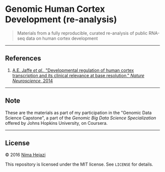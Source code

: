 # Genomic Human Cortex Development (re-analysis)

> Materials from a fully reproducible, curated re-analysis of public RNA-seq
> data on human cortex development



---

## References

1. [A.E. Jaffe _et al._, "Developmental regulation of human cortex transcription
  and its clinical relevance at base resolution," _Nature Neuroscience_,
  2014](http://www.nature.com/neuro/journal/v18/n1/abs/nn.3898.html)

---

## Note

These are the materials as part of  my participation in the "Genomic Data
Science Capstone", a part of the _Genomic Big Data Science Specialization_
offered by Johns Hopkins University, on Coursera.

---

## License

&copy; 2016 [Nima Hejazi](http://nimahejazi.org)

This repository is licensed under the MIT license. See `LICENSE` for details.
